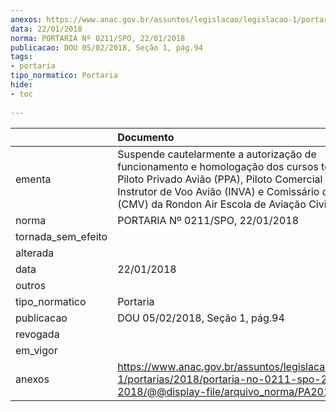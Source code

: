 ```yaml
---
anexos: https://www.anac.gov.br/assuntos/legislacao/legislacao-1/portarias/2018/portaria-no-0211-spo-22-01-2018/@@display-file/arquivo_norma/PA2018-0211.pdf
data: 22/01/2018
norma: PORTARIA Nº 0211/SPO, 22/01/2018
publicacao: DOU 05/02/2018, Seção 1, pág.94
tags:
- portaria
tipo_normatico: Portaria
hide: 
- toc 
 
---
```


|                    | Documento                                                                                                                                                                                                                                                |
|:-------------------|:---------------------------------------------------------------------------------------------------------------------------------------------------------------------------------------------------------------------------------------------------------|
| ementa             | Suspende cautelarmente a autorização de funcionamento e homologação dos cursos teóricos de Piloto Privado Avião (PPA), Piloto Comercial Avião (PCA), Instrutor de Voo Avião (INVA) e Comissário de Voo (CMV) da Rondon Air Escola de Aviação Civil Ltda. |
| norma              | PORTARIA Nº 0211/SPO, 22/01/2018                                                                                                                                                                                                                         |
| tornada_sem_efeito |                                                                                                                                                                                                                                                          |
| alterada           |                                                                                                                                                                                                                                                          |
| data               | 22/01/2018                                                                                                                                                                                                                                               |
| outros             |                                                                                                                                                                                                                                                          |
| tipo_normatico     | Portaria                                                                                                                                                                                                                                                 |
| publicacao         | DOU 05/02/2018, Seção 1, pág.94                                                                                                                                                                                                                          |
| revogada           |                                                                                                                                                                                                                                                          |
| em_vigor           |                                                                                                                                                                                                                                                          |
| anexos             | https://www.anac.gov.br/assuntos/legislacao/legislacao-1/portarias/2018/portaria-no-0211-spo-22-01-2018/@@display-file/arquivo_norma/PA2018-0211.pdf                                                                                                     |